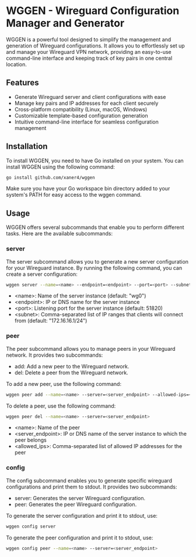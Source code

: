 # WGGEN - Wireguard Configuration Manager and Generator

WGGEN is a powerful tool designed to simplify the management and generation of Wireguard configurations. It allows you to effortlessly set up and manage your Wireguard VPN network, providing an easy-to-use command-line interface and keeping track of key pairs in one central location.

## Features
* Generate Wireguard server and client configurations with ease
* Manage key pairs and IP addresses for each client securely
* Cross-platform compatibility (Linux, macOS, Windows)
* Customizable template-based configuration generation
* Intuitive command-line interface for seamless configuration management

## Installation

To install WGGEN, you need to have Go installed on your system. You can install WGGEN using the following command:

```bash
go install github.com/xaner4/wggen
```

Make sure you have your Go workspace bin directory added to your system's PATH for easy access to the wggen command.
## Usage


WGGEN offers several subcommands that enable you to perform different tasks. Here are the available subcommands:
### server

The server subcommand allows you to generate a new server configuration for your Wireguard instance. By running the following command, you can create a server configuration:

```bash
wggen server --name=<name> --endpoint=<endpoint> --port=<port> --subnet=<subnet>
```

* \<name>: Name of the server instance (default: "wg0")
* \<endpoint>: IP or DNS name for the server instance
* \<port>: Listening port for the server instance (default: 51820)
* \<subnet>: Comma-separated list of IP ranges that clients will connect from (default: "172.16.16.1/24")

### peer

The peer subcommand allows you to manage peers in your Wireguard network. It provides two subcommands:

* add: Add a new peer to the Wireguard network.
* del: Delete a peer from the Wireguard network.

To add a new peer, use the following command:

```bash
wggen peer add --name=<name> --server=<server_endpoint> --allowed-ips=<allowed_ips>
```

To delete a peer, use the following command:

```bash
wggen peer del --name=<name> --server=<server_endpoint>
```

* \<name>: Name of the peer
* \<server_endpoint>: IP or DNS name of the server instance to which the peer belongs
* \<allowed_ips>: Comma-separated list of allowed IP addresses for the peer

### config

The config subcommand enables you to generate specific wireguard configurations and print them to stdout. It provides two subcommands:

* server: Generates the server Wireguard configuration.
* peer: Generates the peer Wireguard configuration.

To generate the server configuration and print it to stdout, use:

```bash
wggen config server
```

To generate the peer configuration and print it to stdout, use:

```bash
wggen config peer --name=<name> --server=<server_endpoint>
```

